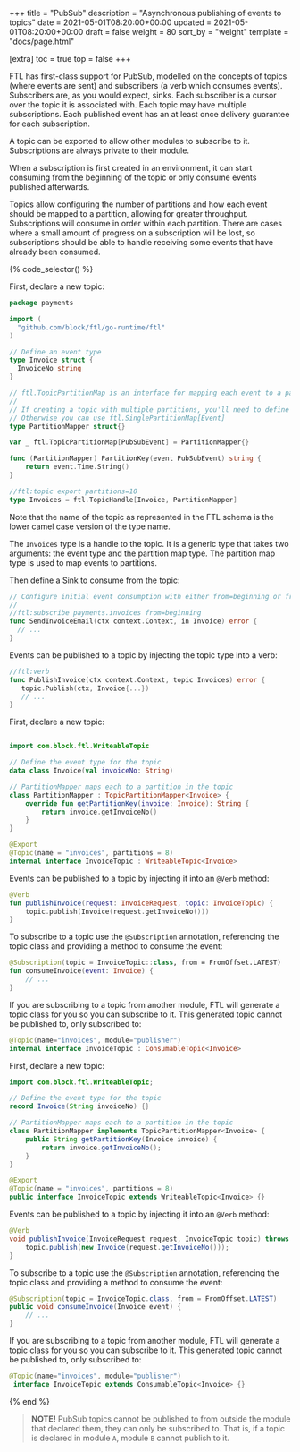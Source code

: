 +++
title = "PubSub"
description = "Asynchronous publishing of events to topics"
date = 2021-05-01T08:20:00+00:00
updated = 2021-05-01T08:20:00+00:00
draft = false
weight = 80
sort_by = "weight"
template = "docs/page.html"

[extra]
toc = true
top = false
+++

FTL has first-class support for PubSub, modelled on the concepts of topics (where events are sent) and subscribers (a verb which consumes events). Subscribers are, as you would expect, sinks. Each subscriber is a cursor over the topic it is associated with. Each topic may have multiple subscriptions. Each published event has an at least once delivery guarantee for each subscription.

A topic can be exported to allow other modules to subscribe to it. Subscriptions are always private to their module.

When a subscription is first created in an environment, it can start consuming from the beginning of the topic or only consume events published afterwards.

Topics allow configuring the number of partitions and how each event should be mapped to a partition, allowing for greater throughput. Subscriptions will consume in order within each partition. There are cases where a small amount of progress on a subscription will be lost, so subscriptions should be able to handle receiving some events that have already been consumed.

{% code_selector() %}
<!-- go -->

First, declare a new topic:

```go
package payments

import (
  "github.com/block/ftl/go-runtime/ftl"
)

// Define an event type
type Invoice struct {
  InvoiceNo string
}

// ftl.TopicPartitionMap is an interface for mapping each event to a partition in the topic.
// 
// If creating a topic with multiple partitions, you'll need to define a partition mapper for your event type.
// Otherwise you can use ftl.SinglePartitionMap[Event]
type PartitionMapper struct{}

var _ ftl.TopicPartitionMap[PubSubEvent] = PartitionMapper{}

func (PartitionMapper) PartitionKey(event PubSubEvent) string {
	return event.Time.String()
}

//ftl:topic export partitions=10
type Invoices = ftl.TopicHandle[Invoice, PartitionMapper]
```

Note that the name of the topic as represented in the FTL schema is the lower camel case version of the type name.

The `Invoices` type is a handle to the topic. It is a generic type that takes two arguments: the event type and the partition map type. The partition map type is used to map events to partitions.

Then define a Sink to consume from the topic:

```go
// Configure initial event consumption with either from=beginning or from=latest
//
//ftl:subscribe payments.invoices from=beginning
func SendInvoiceEmail(ctx context.Context, in Invoice) error {
  // ...
}
```

Events can be published to a topic by injecting the topic type into a verb:

```go
//ftl:verb
func PublishInvoice(ctx context.Context, topic Invoices) error {
   topic.Publish(ctx, Invoice{...})
   // ...
}
```

<!-- kotlin -->

First, declare a new topic:

```kotlin

import com.block.ftl.WriteableTopic

// Define the event type for the topic
data class Invoice(val invoiceNo: String)

// PartitionMapper maps each to a partition in the topic
class PartitionMapper : TopicPartitionMapper<Invoice> {
    override fun getPartitionKey(invoice: Invoice): String {
        return invoice.getInvoiceNo()
    }
}

@Export
@Topic(name = "invoices", partitions = 8)
internal interface InvoiceTopic : WriteableTopic<Invoice>
```

Events can be published to a topic by injecting it into an `@Verb` method:

```kotlin
@Verb
fun publishInvoice(request: InvoiceRequest, topic: InvoiceTopic) {
    topic.publish(Invoice(request.getInvoiceNo()))
}
```

To subscribe to a topic use the `@Subscription` annotation, referencing the topic class and providing a method to consume the event:

```kotlin
@Subscription(topic = InvoiceTopic::class, from = FromOffset.LATEST)
fun consumeInvoice(event: Invoice) {
    // ...
}
```

If you are subscribing to a topic from another module, FTL will generate a topic class for you so you can subscribe to it. This generated
topic cannot be published to, only subscribed to:

```kotlin
@Topic(name="invoices", module="publisher")
internal interface InvoiceTopic : ConsumableTopic<Invoice>
```

<!-- java -->

First, declare a new topic:

```java
import com.block.ftl.WriteableTopic;

// Define the event type for the topic
record Invoice(String invoiceNo) {}

// PartitionMapper maps each to a partition in the topic
class PartitionMapper implements TopicPartitionMapper<Invoice> {
    public String getPartitionKey(Invoice invoice) {
        return invoice.getInvoiceNo();
    }
}

@Export
@Topic(name = "invoices", partitions = 8)
public interface InvoiceTopic extends WriteableTopic<Invoice> {}
```

Events can be published to a topic by injecting it into an `@Verb` method:

```java
@Verb
void publishInvoice(InvoiceRequest request, InvoiceTopic topic) throws Exception {
    topic.publish(new Invoice(request.getInvoiceNo()));
}
```

To subscribe to a topic use the `@Subscription` annotation, referencing the topic class and providing a method to consume the event:

```java
@Subscription(topic = InvoiceTopic.class, from = FromOffset.LATEST)
public void consumeInvoice(Invoice event) {
    // ...
}
```

If you are subscribing to a topic from another module, FTL will generate a topic class for you so you can subscribe to it. This generated
topic cannot be published to, only subscribed to:

```java
@Topic(name="invoices", module="publisher")
 interface InvoiceTopic extends ConsumableTopic<Invoice> {}
```

{% end %}
> **NOTE!**
> PubSub topics cannot be published to from outside the module that declared them, they can only be subscribed to. That is, if a topic is declared in module `A`, module `B` cannot publish to it.
